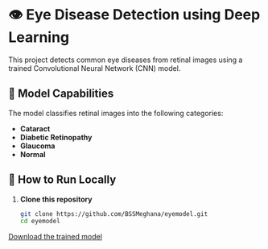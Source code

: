 # 👁️ Eye Disease Detection using Deep Learning

This project detects common eye diseases from retinal images using a trained Convolutional Neural Network (CNN) model.

## 🧠 Model Capabilities

The model classifies retinal images into the following categories:
- **Cataract**
- **Diabetic Retinopathy**
- **Glaucoma**
- **Normal**


## 🚀 How to Run Locally

1. **Clone this repository**
   ```bash
   git clone https://github.com/BSSMeghana/eyemodel.git
   cd eyemodel

 [Download the trained model](https://drive.google.com/file/d/1QYc41EfkacNMHQBLGpKEKx9s496OunVN/view?usp=share_link)
